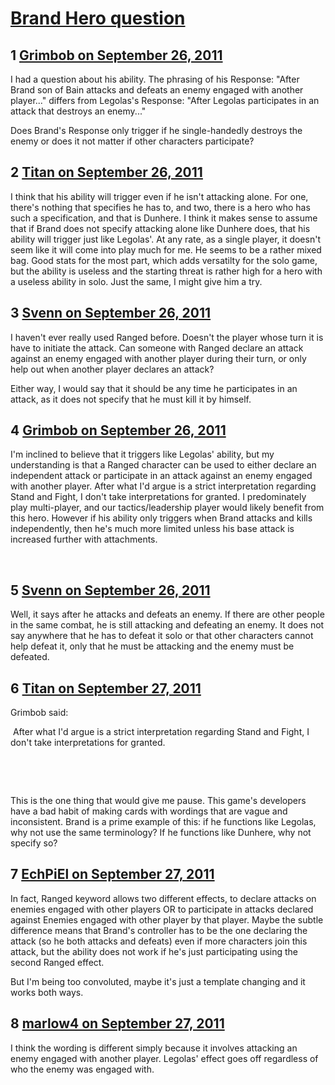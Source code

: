 # [Brand Hero question](https://community.fantasyflightgames.com/topic/53764-brand-hero-question/)

## 1 [Grimbob on September 26, 2011](https://community.fantasyflightgames.com/topic/53764-brand-hero-question/?do=findComment&comment=533368)

I had a question about his ability. The phrasing of his Response: "After Brand son of Bain attacks and defeats an enemy engaged with another player..." differs from Legolas's Response: "After Legolas participates in an attack that destroys an enemy..."

Does Brand's Response only trigger if he single-handedly destroys the enemy or does it not matter if other characters participate?

## 2 [Titan on September 26, 2011](https://community.fantasyflightgames.com/topic/53764-brand-hero-question/?do=findComment&comment=533375)

I think that his ability will trigger even if he isn't attacking alone. For one, there's nothing that specifies he has to, and two, there is a hero who has such a specification, and that is Dunhere. I think it makes sense to assume that if Brand does not specify attacking alone like Dunhere does, that his ability will trigger just like Legolas'. At any rate, as a single player, it doesn't seem like it will come into play much for me. He seems to be a rather mixed bag. Good stats for the most part, which adds versatilty for the solo game, but the ability is useless and the starting threat is rather high for a hero with a useless ability in solo. Just the same, I might give him a try.

## 3 [Svenn on September 26, 2011](https://community.fantasyflightgames.com/topic/53764-brand-hero-question/?do=findComment&comment=533384)

I haven't ever really used Ranged before. Doesn't the player whose turn it is have to initiate the attack. Can someone with Ranged declare an attack against an enemy engaged with another player during their turn, or only help out when another player declares an attack?

Either way, I would say that it should be any time he participates in an attack, as it does not specify that he must kill it by himself.

## 4 [Grimbob on September 26, 2011](https://community.fantasyflightgames.com/topic/53764-brand-hero-question/?do=findComment&comment=533408)

I'm inclined to believe that it triggers like Legolas' ability, but my understanding is that a Ranged character can be used to either declare an independent attack or participate in an attack against an enemy engaged with another player. After what I'd argue is a strict interpretation regarding Stand and Fight, I don't take interpretations for granted. I predominately play multi-player, and our tactics/leadership player would likely benefit from this hero. However if his ability only triggers when Brand attacks and kills independently, then he's much more limited unless his base attack is increased further with attachments.

 

## 5 [Svenn on September 26, 2011](https://community.fantasyflightgames.com/topic/53764-brand-hero-question/?do=findComment&comment=533410)

Well, it says after he attacks and defeats an enemy. If there are other people in the same combat, he is still attacking and defeating an enemy. It does not say anywhere that he has to defeat it solo or that other characters cannot help defeat it, only that he must be attacking and the enemy must be defeated.

## 6 [Titan on September 27, 2011](https://community.fantasyflightgames.com/topic/53764-brand-hero-question/?do=findComment&comment=533448)

Grimbob said:


 After what I'd argue is a strict interpretation regarding Stand and Fight, I don't take interpretations for granted.

 




 

This is the one thing that would give me pause. This game's developers have a bad habit of making cards with wordings that are vague and inconsistent. Brand is a prime example of this: if he functions like Legolas, why not use the same terminology? If he functions like Dunhere, why not specify so?

## 7 [EchPiEl on September 27, 2011](https://community.fantasyflightgames.com/topic/53764-brand-hero-question/?do=findComment&comment=533465)

In fact, Ranged keyword allows two different effects, to declare attacks on enemies engaged with other players OR to participate in attacks declared against Enemies engaged with other player by that player. Maybe the subtle difference means that Brand's controller has to be the one declaring the attack (so he both attacks and defeats) even if more characters join this attack, but the ability does not work if he's just participating using the second Ranged effect.

But I'm being too convoluted, maybe it's just a template changing and it works both ways.

## 8 [marlow4 on September 27, 2011](https://community.fantasyflightgames.com/topic/53764-brand-hero-question/?do=findComment&comment=533473)

I think the wording is different simply because it involves attacking an enemy engaged with another player. Legolas' effect goes off regardless of who the enemy was engaged with.

